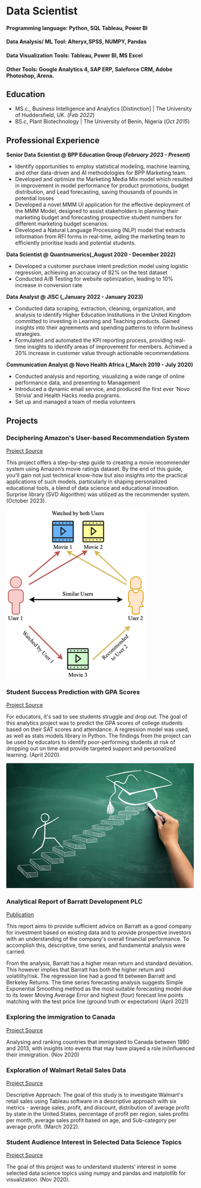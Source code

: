 # Data Scientist

#### Programming language: Python, SQL Tableau, Power BI
#### Data Analysis/ ML Tool: Alteryx,SPSS, NUMPY, Pandas
#### Data Visualization Tools: Tableau, Power BI, MS Excel
#### Other Tools: Google Analytics 4, SAP ERP, Saleforce CRM, Adobe Photoshop, Arena. 

## Education
- MS.c., Business Intelligence and Analytics [Distinction] | The University of Huddersfield, UK. (_Feb 2022_)								       			 			        		
- BS.c, Plant Biotechnology | The University of Benin, Nigeria (_Oct 2015_)



## Professional Experience
**Senior Data Scientist @ BPP Education Group (_February 2023 - Present_)**
- Identify opportunities to employ statistical modeling, machine learning, and other data-driven and AI methodologies for BPP Marketing team.
- Developed and optimize the Marketing Media Mix model which resulted in improvement in model performance for product promotions, budget distribution, and Lead forecasting, saving thousands of pounds in potential losses
- Developed a novel MMM UI application for the effective deployment of the MMM Model, designed to assist stakeholders in planning their marketing budget and forecasting prospective student numbers for different marketing budget scenarios.
-  Developed a Natural Language Processing (NLP) model that extracts information from RFI forms in real-time, aiding the marketing team to efficiently prioritise leads and potential students.
  
**Data Scientist @ Quantnumerics(_August 2020 - December 2022)**
- Developed a customer purchase intent prediction model using logistic regression, achieving an accuracy of 82% on the test dataset
- Conducted A/B Testing for website optimization, leading to 10% increase in conversion rate

**Data Analyst @ JISC (_January 2022 - January 2023)**
- Conducted data scraping, extraction, cleaning, organization, and analysis to identify Higher Education Institutions in the United Kingdom committed to investing in Learning and Teaching products. Gained insights into their agreements and spending patterns to inform business strategies.
- Formulated and automated the KPI reporting process, providing real-time insights to identify areas of improvement for members. Achieved a 20% increase in customer value through actionable recommendations

**Communication Analyst @ Novo Health Africa (_March 2019 - July 2020)**
- Conducted analysis and reporting, visualizing a wide range of online performance data, and presenting to Management 
- Introduced a dynamic email service, and produced the first ever ‘Novo Strivia’ and Health Hacks media programs.
- Set up and managed a team of media volunteers




## Projects

### Deciphering Amazon's User-based Recommendation System
[Project Source](https://github.com/chukolate007/Predicting-GPA-Scores-of-College-Students)

This project offers a step-by-step guide to creating a movie recommender system using Amazon’s movie ratings dataset. By the end of this guide, you’ll gain not just technical know-how but also insights into the practical applications of such models, particularly in shaping personalized educational tools, a blend of data science and educational innovation. Surprise library (SVD Algorithm) was utilized as the recommender system.
(October 2023).

 ![Bike Study](/Pages/utils/0.png)

 
### Student Success Prediction with GPA Scores
[Project Source](https://github.com/chukolate007/Predicting-GPA-Scores-of-College-Students)

For educators, it's sad to see students struggle and drop out. The goal of this analytics project was to predict the GPA scores of college students based on their SAT scores and attendance. A regression model was used, as well as stats models library in Python. The findings from the project can be used by educators to identify poor-performing students at risk of dropping out on time and provide targeted support and personalized learning.
(April 2020).

![EEG Band Discovery](/Pages/utils/success.jpeg)

### Analytical Report of Barratt Development PLC
[Publication](https://github.com/chukolate007/Analytical-Report-of-Barratt-Development-PLC-)

This report aims to provide sufficient advice on Barratt as a good company for investment based on existing data and to provide prospective investors with an understanding of the company's overall financial performance. To accomplish this, descriptive, time series, and fundamental analysis were carried.

From the analysis, Barratt has a higher mean return and standard deviation. This however implies that Barratt has both the higher return and volatility/risk. The regression line had a good fit between Barratt and Berkeley Returns. The time series forecasting analysis suggests Simple Exponential Smoothing method as the most suitable forecasting model due to its lower Moving Average Error and highest (four) forecast line points matching with the test price line (ground truth or expectation)
(April 2021)


### Exploring the immigration to Canada
[Project Source](https://github.com/chukolate007/Visualizing-Datasets-from-immigrations-to-canada-fro-1980-to-2013)

Analysing and ranking countries that immigrated to Canada between 1980 and 2013, with insights into events that may have played a role in/influenced their immigration. (Nov 2020)

### Exploration of Walmart Retail Sales Data

[Project Source](https://github.com/chukolate007/-EXPLORATION-OF-WALMART-RETAIL-SALES-DATA-A-DESCRIPTIVE-APPROACH)

Descriptive Approach: The goal of this study is to investigate Walmart's retail sales using Tableau software in a descriptive approach with six metrics - average sales, profit, and discount, distribution of average profit by state in the United States, percentage of profit per region, sales profits per month, average sales profit based on age, and Sub-category per average profit. (March 2022).


### Student Audience Interest in Selected Data Science Topics

[Project Source](https://github.com/chukolate007/Visualizing-Selected-Data-Science)

The goal of this project was to understand students’ interest in some selected data science topics using numpy and pandas and matplotlib for visualization. (Nov 2020).


